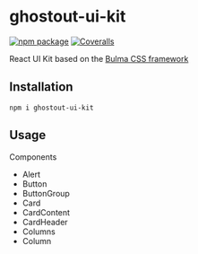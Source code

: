 
# ghostout-ui-kit

[![npm package][npm-badge]][npm]
[![Coveralls][coveralls-badge]][coveralls]

[npm-badge]: https://badge.fury.io/js/ghostout-ui-kit.svg
[npm]: https://www.npmjs.org/package/ghostout-ui-kit

[coveralls-badge]: https://img.shields.io/coveralls/user/repo/master.png?style=flat-square
[coveralls]: https://coveralls.io/github/cesarParra/ghostout-ui-kit

React UI Kit based on the [Bulma CSS framework](https://bulma.io/)

## Installation

    npm i ghostout-ui-kit

## Usage

Components
* Alert
* Button
* ButtonGroup
* Card
* CardContent
* CardHeader
* Columns
* Column